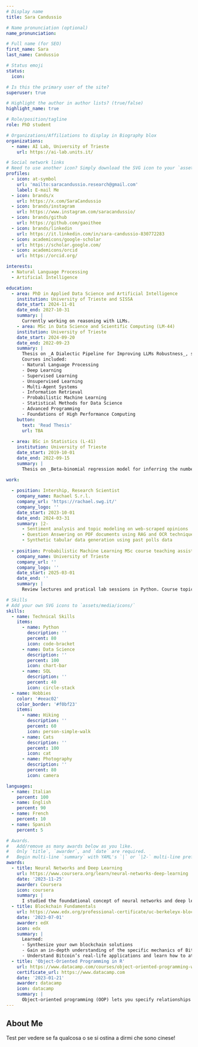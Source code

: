 ```yaml
---
# Display name
title: Sara Candussio

# Name pronunciation (optional)
name_pronunciation: 

# Full name (for SEO)
first_name: Sara
last_name: Candussio

# Status emoji
status:
  icon: 

# Is this the primary user of the site?
superuser: true

# Highlight the author in author lists? (true/false)
highlight_name: true

# Role/position/tagline
role: PhD student

# Organizations/Affiliations to display in Biography blox
organizations:
  - name: AI Lab, University of Trieste
    url: https://ai-lab.units.it/

# Social network links
# Need to use another icon? Simply download the SVG icon to your `assets/media/icons/` folder.
profiles:
  - icon: at-symbol
    url: 'mailto:saracandussio.research@gmail.com'
    label: E-mail Me
  - icon: brands/x
    url: https://x.com/SaraCandussio
  - icon: brands/instagram
    url: https://www.instagram.com/saracandussio/
  - icon: brands/github
    url: https://github.com/gaoithee
  - icon: brands/linkedin
    url: https://it.linkedin.com/in/sara-candussio-830772283
  - icon: academicons/google-scholar
    url: https://scholar.google.com/
  - icon: academicons/orcid
    url: https://orcid.org/

interests:
  - Natural Language Processing
  - Artificial Intelligence

education:
  - area: PhD in Applied Data Science and Artificial Intelligence
    institution: University of Trieste and SISSA
    date_start: 2024-11-01
    date_end: 2027-10-31
    summary: |
      Currently working on reasoning with LLMs.
    - area: MSc in Data Science and Scientific Computing (LM-44)
    institution: University of Trieste
    date_start: 2024-09-20
    date_end: 2022-09-23
    summary: |
      Thesis on _A Dialectic Pipeline for Improving LLMs Robustness_, supervised by [Luca Bortolussi](https://ai-lab.units.it/?page_id=139) and [Gabriele Sarti](https://gsarti.com/), awarded 110/110 cum laude.
      Courses included:
      - Natural Language Processing
      - Deep Learning
      - Supervised Learning
      - Unsupervised Learning
      - Multi-Agent Systems
      - Information Retrieval
      - Probabilistic Machine Learning
      - Statistical Methods for Data Science
      - Advanced Programming
      - Foundations of High Performance Computing
    button:
      text: 'Read Thesis'
      url: TBA
      
  - area: BSc in Statistics (L-41)
    institution: University of Trieste
    date_start: 2019-10-01
    date_end: 2022-09-15
    summary: |
      Thesis on _Beta‑binomial regression model for inferring the number of BSc graduate students in Italian universities_, supervised by [Francesco Pauli](https://deams.units.it/en/node/1330), awarded 110/110 cum laude.
  
work:

  - position: Intership, Research Scientist
    company_name: Rachael S.r.l. 
    company_url: 'https://rachael.swg.it/'
    company_logo: ''
    date_start: 2023-10-01
    date_end: 2024-03-31
    summary: |2-
      - Sentiment analysis and topic modeling on web‑scraped opinions
      - Question Answering on PDF documents using RAG and OCR techniques
      - Synthetic tabular data generation using past polls data
  
  - position: Probabilistic Machine Learning MSc course teaching assistant
    company_name: University of Trieste
    company_url: ''
    company_logo: ''
    date_start: 2025-03-01
    date_end: ''
    summary: |
      Review lectures and pratical lab sessions in Python. Course topics: ERM, PAC learnability, Probabilistic Graphical Models, Hidden Markov Models, Bayesian Classification and Regression, Sampling‑based Inference, Expectation‑Maximization algorithm, Variational Inference, Generative Modeling (VAEs, Diffusion Models), Gaussian Processes.

# Skills
# Add your own SVG icons to `assets/media/icons/`
skills:
  - name: Technical Skills
    items:
      - name: Python
        description: ''
        percent: 80
        icon: code-bracket
      - name: Data Science
        description: ''
        percent: 100
        icon: chart-bar
      - name: SQL
        description: ''
        percent: 40
        icon: circle-stack
  - name: Hobbies
    color: '#eeac02'
    color_border: '#f0bf23'
    items:
      - name: Hiking
        description: ''
        percent: 60
        icon: person-simple-walk
      - name: Cats
        description: ''
        percent: 100
        icon: cat
      - name: Photography
        description: ''
        percent: 80
        icon: camera

languages:
  - name: Italian
    percent: 100
  - name: English
    percent: 90
  - name: French
    percent: 10
  - name: Spanish
    percent: 5

# Awards.
#   Add/remove as many awards below as you like.
#   Only `title`, `awarder`, and `date` are required.
#   Begin multi-line `summary` with YAML's `|` or `|2-` multi-line prefix and indent 2 spaces below.
awards:
  - title: Neural Networks and Deep Learning
    url: https://www.coursera.org/learn/neural-networks-deep-learning
    date: '2023-11-25'
    awarder: Coursera
    icon: coursera
    summary: |
      I studied the foundational concept of neural networks and deep learning. By the end, I was familiar with the significant technological trends driving the rise of deep learning; build, train, and apply fully connected deep neural networks; implement efficient (vectorized) neural networks; identify key parameters in a neural network’s architecture; and apply deep learning to your own applications.
  - title: Blockchain Fundamentals
    url: https://www.edx.org/professional-certificate/uc-berkeleyx-blockchain-fundamentals
    date: '2023-07-01'
    awarder: edX
    icon: edx
    summary: |
      Learned:
      - Synthesize your own blockchain solutions
      - Gain an in-depth understanding of the specific mechanics of Bitcoin
      - Understand Bitcoin’s real-life applications and learn how to attack and destroy Bitcoin, Ethereum, smart contracts and Dapps, and alternatives to Bitcoin’s Proof-of-Work consensus algorithm
  - title: 'Object-Oriented Programming in R'
    url: https://www.datacamp.com/courses/object-oriented-programming-with-s3-and-r6-in-r
    certificate_url: https://www.datacamp.com
    date: '2023-01-21'
    awarder: datacamp
    icon: datacamp
    summary: |
      Object-oriented programming (OOP) lets you specify relationships between functions and the objects that they can act on, helping you manage complexity in your code. This is an intermediate level course, providing an introduction to OOP, using the S3 and R6 systems. S3 is a great day-to-day R programming tool that simplifies some of the functions that you write. R6 is especially useful for industry-specific analyses, working with web APIs, and building GUIs.
---
```


## About Me

Test per vedere se fa qualcosa o se si ostina a dirmi che sono cinese!
